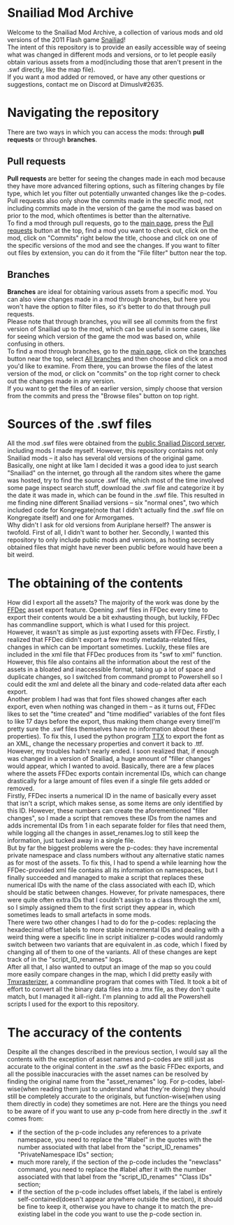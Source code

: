# Snailiad Mod Archive
Welcome to the Snailiad Mod Archive, a collection of various mods and old versions of the 2011 Flash game [Snailiad](https://www.snailiad.com/)!  
The intent of this repository is to provide an easily accessible way of seeing what was changed in different mods and versions, or to let people easily obtain various 
assets from a mod(including those that aren't present in the .swf directly, like the map file).  
If you want a mod added or removed, or have any other questions or suggestions, contact me on Discord at Dimuslv#2635.
# Navigating the repository
There are two ways in which you can access the mods: through **pull requests** or through **branches**.  
## Pull requests  
**Pull requests** are better for seeing the changes made in each mod because
they have more advanced filtering options, such as filtering changes by file type, which let you filter out potentially unwanted changes like the p-codes.  
Pull requests also only show the commits made in the specific mod, not including commits made in the version of the game the mod was based on prior to the mod,
which oftentimes is better than the alternative.  
To find a mod through pull requests, go to the [main page](https://github.com/dimuslv/Snailiad-Mod-Archive), press
the [Pull requests](https://github.com/dimuslv/Snailiad-Mod-Archive/pulls) button at the top, find a mod you
want to check out, click on the mod, click on "Commits" right below the title, choose and click on one of the specific versions of the mod and see the changes.
If you want to filter out files by extension, you can do it from the "File filter" button near the top.  
## Branches  
**Branches** are ideal for obtaining various assets from a specific mod. You can also view changes made in a mod through branches, but here you won't have the
option to filter files, so it's better to do that through pull requests.  
Please note that through branches, you will see all commits from the first version of Snailiad up to the mod, which can be useful in some cases, like for seeing
which version of the game the mod was based on, while confusing in others.  
To find a mod through branches, go to the [main page](https://github.com/dimuslv/Snailiad-Mod-Archive),
click on the [branches](https://github.com/dimuslv/Snailiad-Mod-Archive/branches) button near the top,
select [All branches](https://github.com/dimuslv/Snailiad-Mod-Archive/branches/all) and then choose and click on a mod you'd like to examine. From there, you
can browse the files of the latest version of the mod, or click on "commits" on the top right corner to check out the changes made in any version.  
If you want to get the files of an earlier version, simply choose that version from the commits and press the "Browse files" button on top right.  
# Sources of the .swf files  
All the mod .swf files were obtained from the [public Snailiad Discord server](https://discord.gg/pCYNfmDCZQ), including mods I made myself. However, this
repository contains not only Snailiad mods – it also has several old versions of the original game. Basically, one night at like 1am I decided it was a good idea
to just search "Snailiad" on the internet, go through all the random sites where the game was hosted, try to find the source .swf file, which most of the time
involved some page inspect search stuff, download the .swf file and categorize it by the date it was made in, which can be found in the .swf file. This resulted in
me finding nine different Snailiad versions – six "normal ones", two which included code for Kongregate(note that I didn't actually find the .swf file
on Kongregate itself) and one for Armorgames.  
Why didn't I ask for old versions from Auriplane herself? The answer is twofold. First of all, I didn't want to bother her. Secondly, I wanted this repository to only
include public mods and versions, as hosting secretly obtained files that might have never been public before would have been a bit weird.  
# The obtaining of the contents  
How did I export all the assets? The majority of the work was done by the [FFDec](https://github.com/jindrapetrik/jpexs-decompiler) asset export feature.
Opening .swf files in FFDec every time to export their contents would be a bit exhausting though, but luckily, FFDec has commandline support, which is what
I used for this project.  
However, it wasn't as simple as just exporting assets with FFDec. Firstly, I realized that FFDec didn't export a few mostly metadata-related files, changes in
which can be important sometimes. Luckily, these files are included in the xml file that FFDec produces from its "swf to xml" function. However, this file
also contains all the information about the rest of the assets in a bloated and inaccessible format, taking up a lot of space and duplicate changes,
so I switched from command prompt to Powershell so I could edit the xml and delete all the binary and code-related data after each export.  
Another problem I had was that font files showed changes after each export, even when nothing was changed in them – as it turns out, FFDec likes to set the
"time created" and "time modified" variables of the font files to like 17 days before the export, thus making them change every time(I'm pretty sure the .swf
files themselves have no information about these properties). To fix this, I used the python
program [TTX](https://github.com/fonttools/fonttools) to export the font as an XML, change the necessary properties and convert it back to .ttf.  
However, my troubles hadn't nearly ended. I soon realized that, if enough was changed in a version of Snailiad, a huge amount of "filler changes" would appear,
which I wanted to avoid. Basically, there are a few places where the assets FFDec exports contain incremental IDs, which can change drastically for a
large amount of files even if a single file gets added or removed.  
Firstly, FFDec inserts a numerical ID in the name of basically every asset that isn't a script, which makes sense, as some
items are only identified by this ID. However, these numbers can create the aforementioned "filler changes", so I made a script that removes these IDs from the
names and adds incremental IDs from 1 in each separate folder for files that need them, while logging all the changes in asset_renames.log to still keep the
information, just tucked away in a single file.  
But by far the biggest problems were the p-codes: they have incremental private namespace and class numbers without any alternative static names as for most of
the assets. To fix this, I had to spend a while learning how the FFDec-provided xml file contains all its information on namespaces, but I finally succeeded and
managed to make a script that replaces these numerical IDs with the name of the class associated with each ID, which should be static between changes. However,
for private namespaces, there were quite often extra IDs that I couldn't assign to a class through the xml, so I simply assigned them to the first script
they appear in, which sometimes leads to small artefacts in some mods.  
There were two other changes I had to do for the p-codes: replacing the hexadecimal offset labels to more stable incremental IDs and dealing with a weird thing
were a specific line in script initializer p-codes would randomly switch between two variants that are equivalent in .as code, which I fixed by changing all of
them to one of the variants. All of these changes are kept track of in the "script_ID_renames" logs.  
After all that, I also wanted to output an image of the map so you could more easily compare changes in the map, which I did pretty easily with
[Tmxrasterizer](https://www.mankier.com/1/tmxrasterizer), a commandline program that comes with Tiled. It took a bit of effort to convert all the binary data files
into a .tmx file, as they don't quite match, but I managed it all-right. I'm planning to add all the Powershell scripts I used for the export to this repository.  
# The accuracy of the contents  
Despite all the changes described in the previous section, I would say all the contents with the exception of asset names and p-codes are still just as accurate
to the original
content in the .swf as the basic FFDec exports, and all the possible inaccuracies with the asset names can be resolved by finding the original name from the
"asset_renames" log. For p-codes, label-wise(when reading them just to understand what they're doing) they should still be completely accurate to the originals,
but function-wise(when using them directly in code) they sometimes are not. Here are the things you need to be aware of if you want to use any p-code from here
directly in the .swf it comes from:
- if the section of the p-code includes any references to a private namespace, you need to replace the "#label" in the quotes with the number associated with that
label from the "script_ID_renames" "PrivateNamespace IDs" section;
- much more rarely, if the section of the p-code includes the "newclass" command, you need to replace the #label after it with the number associated with that
label from the "script_ID_renames" "Class IDs" section;
- if the section of the p-code includes offset labels, if the label is entirely self-contained(doesn't appear anywhere outside the section), it should be fine
to keep it, otherwise you have to change it to match the pre-existing label in the code you want to use the p-code section in.
